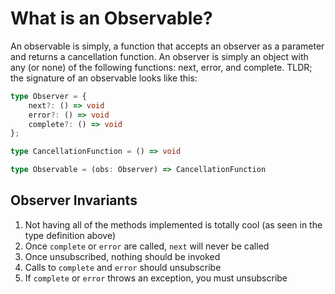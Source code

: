 # What is an Observable?
An observable is simply, a function that accepts an observer as a parameter and returns a cancellation function. An observer is simply an object with any (or none) of the following functions: next, error, and complete. TLDR; the signature of an observable looks like this:

```ts
type Observer = {
    next?: () => void
    error?: () => void
    complete?: () => void
};

type CancellationFunction = () => void

type Observable = (obs: Observer) => CancellationFunction
```

## Observer Invariants

1. Not having all of the methods implemented is totally cool (as seen in the type definition above)
2. Once `complete` or `error` are called, `next` will never be called
3. Once unsubscribed, nothing should be invoked
4. Calls to `complete` and `error` should unsubscribe
5. If `complete` or `error` throws an exception, you must unsubscribe